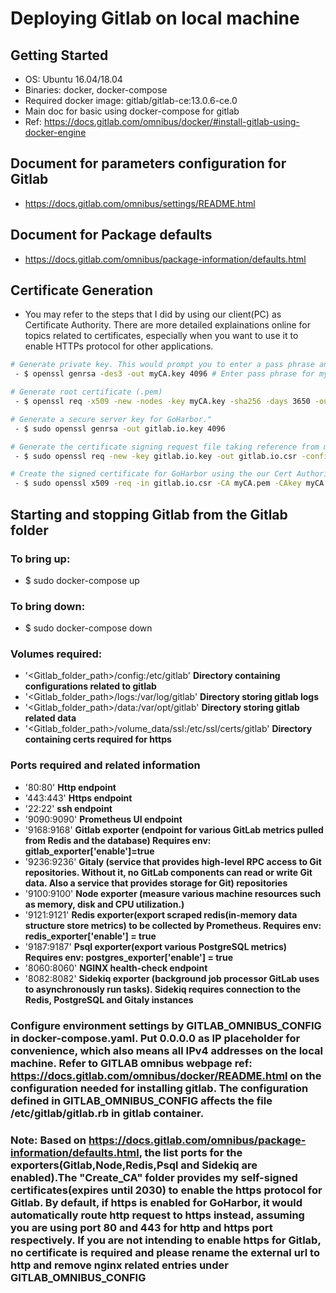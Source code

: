 # Deploying Gitlab on local machine
## Getting Started
 - OS: Ubuntu 16.04/18.04
 - Binaries: docker, docker-compose
 - Required docker image: gitlab/gitlab-ce:13.0.6-ce.0
 - Main doc for basic using docker-compose for gitlab
 - Ref: https://docs.gitlab.com/omnibus/docker/#install-gitlab-using-docker-engine

## Document for parameters configuration for Gitlab
 - https://docs.gitlab.com/omnibus/settings/README.html

## Document for Package defaults
 - https://docs.gitlab.com/omnibus/package-information/defaults.html
 
## Certificate Generation
 - You may refer to the steps that I did by using our client(PC) as Certificate Authority. There are more detailed explainations online for topics related to certificates, especially when you want to use it to enable HTTPs protocol for other applications.
``` bash
# Generate private key. This would prompt you to enter a pass phrase and reconfirm again.**
 - $ openssl genrsa -des3 -out myCA.key 4096 # Enter pass phrase for myCA.key

# Generate root certificate (.pem) 
 - $ openssl req -x509 -new -nodes -key myCA.key -sha256 -days 3650 -out myCA.pem

# Generate a secure server key for GoHarbor."
 - $ sudo openssl genrsa -out gitlab.io.key 4096

# Generate the certificate signing request file taking reference from my configuration file req.conf
 - $ sudo openssl req -new -key gitlab.io.key -out gitlab.io.csr -config req.conf

# Create the signed certificate for GoHarbor using the our Cert Authority certificate and keys with the GoHarbor signing request"
 - $ sudo openssl x509 -req -in gitlab.io.csr -CA myCA.pem -CAkey myCA.key -CAcreateserial -out gitlab.io.crt -days 3650 -sha256
```
## Starting and stopping Gitlab from the Gitlab folder
### To bring up:
 - $ sudo docker-compose up
### To bring down:
 - $ sudo docker-compose down

### Volumes required:
  - '<Gitlab_folder_path>/config:/etc/gitlab' **Directory containing configurations related to gitlab**
  - '<Gitlab_folder_path>/logs:/var/log/gitlab' **Directory storing gitlab logs**
  - '<Gitlab_folder_path>/data:/var/opt/gitlab' **Directory storing gitlab related data**
  - '<Gitlab_folder_path>/volume_data/ssl:/etc/ssl/certs/gitlab' **Directory containing certs required for https**

### Ports required and related information
  - '80:80' **Http endpoint**
  - '443:443' **Https endpoint**
  - '22:22' **ssh endpoint**
  - '9090:9090' **Prometheus UI endpoint**
  - '9168:9168' **Gitlab exporter (endpoint for various GitLab metrics pulled from Redis and the   database) Requires env: gitlab_exporter['enable']=true**
  - '9236:9236' **Gitaly (service that provides high-level RPC access to Git repositories. Without it, no GitLab components can read or write Git data. Also a service that provides storage for Git) repositories**
  - '9100:9100' **Node exporter (measure various machine resources such as memory, disk and CPU utilization.)**
  - '9121:9121' **Redis exporter(export scraped redis(in-memory data structure store metrics) to be collected by Prometheus. Requires env: redis_exporter['enable'] = true**
  - '9187:9187' **Psql exporter(export various PostgreSQL metrics) Requires env: postgres_exporter['enable'] = true**
  - '8060:8060' **NGINX health-check endpoint**
  - '8082:8082' **Sidekiq exporter (background job processor GitLab uses to asynchronously run tasks). Sidekiq requires connection to the Redis, PostgreSQL and Gitaly instances**

### Configure environment settings by GITLAB_OMNIBUS_CONFIG in docker-compose.yaml. Put 0.0.0.0 as IP placeholder for convenience, which also means all IPv4 addresses on the local machine. Refer to GITLAB omnibus webpage ref: https://docs.gitlab.com/omnibus/docker/README.html on the configuration needed for installing gitlab. The configuration defined in GITLAB_OMNIBUS_CONFIG affects the file /etc/gitlab/gitlab.rb in gitlab container.


### Note: Based on https://docs.gitlab.com/omnibus/package-information/defaults.html, the list ports for the exporters(Gitlab,Node,Redis,Psql and Sidekiq are enabled).The "Create_CA" folder provides my self-signed certificates(expires until 2030) to enable the https protocol for Gitlab. By default, if https is enabled for GoHarbor, it would automatically route http request to https instead, assuming you are using port 80 and 443 for http and https port respectively. If you are not intending to enable https for Gitlab, no certificate is required and please rename the external url to http and remove nginx related entries under GITLAB_OMNIBUS_CONFIG
